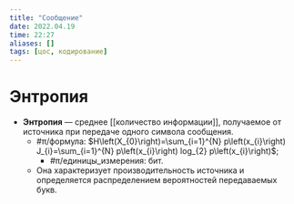 ```yaml
---
title: "Сообщение"
date: 2022.04.19
time: 22:27
aliases: []
tags: [цос, кодирование]
---
```


# Энтропия

- **Энтропия** — среднее [[количество информации]], получаемое от источника при передаче одного символа сообщения.
	- #π/формула: $H\left(X_{0}\right)=\sum_{i=1}^{N} p\left(x_{i}\right) J_{i}=\sum_{i=1}^{N} p\left(x_{i}\right) log_{2} p\left(x_{i}\right)$;
		- #π/единицы_измерения: бит.
	- Она характеризует производительность источника и определяется распределением вероятностей передаваемых букв.